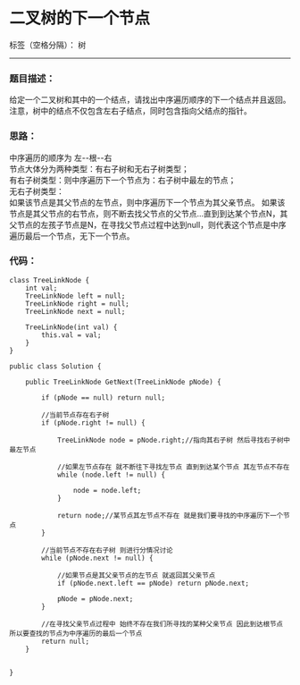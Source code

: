 ﻿# 二叉树的下一个节点

标签（空格分隔）： 树

---

### 题目描述：
给定一个二叉树和其中的一个结点，请找出中序遍历顺序的下一个结点并且返回。注意，树中的结点不仅包含左右子结点，同时包含指向父结点的指针。
### 思路：
中序遍历的顺序为 左--根--右  
节点大体分为两种类型：有右子树和无右子树类型；  
有右子树类型：则中序遍历下一个节点为：右子树中最左的节点；  
无右子树类型：  
如果该节点是其父节点的左节点，则中序遍历下一个节点为其父亲节点。
如果该节点是其父节点的右节点，则不断去找父节点的父节点...直到到达某个节点N，其父节点的左孩子节点是N，在寻找父节点过程中达到null，则代表这个节点是中序遍历最后一个节点，无下一个节点。

### 代码：
```
class TreeLinkNode {
    int val;
    TreeLinkNode left = null;
    TreeLinkNode right = null;
    TreeLinkNode next = null;

    TreeLinkNode(int val) {
        this.val = val;
    }
}

public class Solution {

    public TreeLinkNode GetNext(TreeLinkNode pNode) {

        if (pNode == null) return null;

        //当前节点存在右子树
        if (pNode.right != null) {

            TreeLinkNode node = pNode.right;//指向其右子树 然后寻找右子树中最左节点

            //如果左节点存在 就不断往下寻找左节点 直到到达某个节点 其左节点不存在
            while (node.left != null) {

                node = node.left;
            }

            return node;//某节点其左节点不存在 就是我们要寻找的中序遍历下一个节点
        }

        //当前节点不存在右子树 则进行分情况讨论
        while (pNode.next != null) {

            //如果节点是其父亲节点的左节点 就返回其父亲节点
            if (pNode.next.left == pNode) return pNode.next;

            pNode = pNode.next;
        }

        //在寻找父亲节点过程中 始终不存在我们所寻找的某种父亲节点 因此到达根节点 所以要查找的节点为中序遍历的最后一个节点
        return null;
    }


}
```






